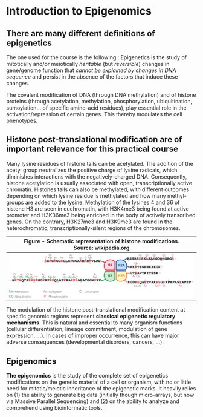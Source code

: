 # Introduction to Epigenomics

## There are many different definitions of epigenetics
The one used for the course is the following : Epigenetics is the study of mitotically and/or meiotically _heritable_ (but _reversible_) changes in gene/genome function that _cannot be explained by changes in DNA sequence_ and persist in the absence of the factors that induce these changes.

The covalent modification of DNA (through DNA methylation) and of histone proteins (through acetylation, methylation, phosphorylation, ubiquitination, sumoylation… of specific amino-acid residues), play essential role in the activation/repression of certain genes. This thereby modulates the cell phenotypes.

## Histone post-translational modification are of important relevance for this practical course
Many lysine residues of histone tails can be acetylated. The addition of the acetyl group neutralizes the positive charge of lysine radicals, which diminishes interactions with the negatively-charged DNA. Consequently, histone acetylation is usually associated with open, transcriptionally active chromatin. 
Histones tails can also be methylated, with different outcomes depending on which lysine residue is methylated and how many methyl-groups are added to the lysine.  Methylation of the lysines 4 and 36 of histone H3 are seen in euchromatin, with H3K4me3 being found at active promoter and H3K36me3 being enriched in the body of actively transcribed genes. On the contrary, H3K27me3 and H3K9me3 are found in the heterochromatic, transcriptionally-silent regions of the chromosomes.

|<b>Figure -  Schematic representation of histone modifications.</b> <BR> Source: wikipedia.org|
|:--:|
| ![Histone post-translational modifications](Pictures/Histone_modifications.png) |



The modulation of the histone post-translational modification content at specific genomic regions represent **classical epigenetic regulatory mechanisms**. This is natural and essential to many organism functions (cellular differentiation, lineage commitment, modulation of gene expression, ...). In cases of improper occurrence, this can have major adverse consequences (developmental disorders, cancers, ...).



## Epigenomics

**The epigenomics** is the study of the complete set of epigenetics modifications on the genetic material of a cell or organism, with no or little need for mitotic/meiotic inheritance of the epigenetic marks. It heavily relies on (1) the ability to generate big data (initially though micro-arrays, but now via Massive Parallel Sequencing) and (2) on the ability to analyze and comprehend using bioinformatic tools.



